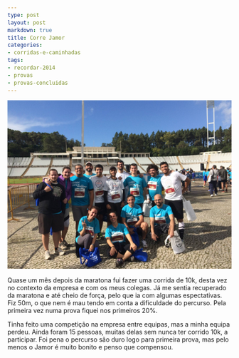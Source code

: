 ```yaml
---
type: post
layout: post
markdown: true
title: Corre Jamor
categories:
- corridas-e-caminhadas
tags:
- recordar-2014
- provas
- provas-concluidas
---
```


![Foto da praxe](/images/posts/20141009_corre_jamor.jpg)

Quase um mês depois da maratona fui fazer uma corrida de 10k, desta vez no
contexto da empresa e com os meus colegas. Já me sentia recuperado da maratona
e até cheio de força, pelo que ia com algumas espectativas. Fiz 50m, o que nem
é mau tendo em conta a dificuldade do percurso. Pela primeira vez numa prova
fiquei nos primeiros 20%.

Tinha feito uma competição na empresa entre equipas, mas a minha equipa perdeu.
Ainda foram 15 pessoas, muitas delas sem nunca ter corrido 10k, a participar.
Foi pena o percurso são duro logo para primeira prova, mas pelo menos o Jamor
é muito bonito e penso que compensou.
